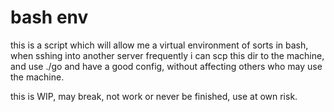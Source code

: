 # bash env

this is a script which will allow me a virtual environment of sorts in bash,
when sshing into another server frequently i can scp this dir to the machine,
and use ./go and have a good config, without affecting others who may use the
machine.

this is WIP, may break, not work or never be finished, use at own risk.

